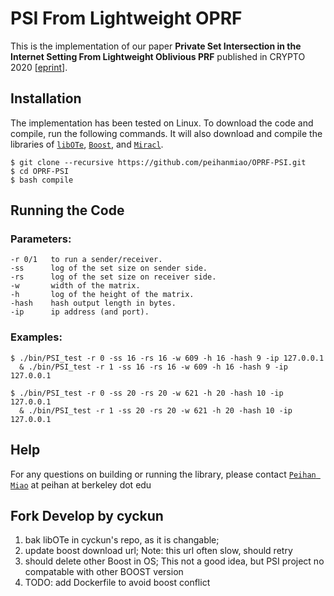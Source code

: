 # PSI From Lightweight OPRF
This is the implementation of our paper **Private Set Intersection in the Internet Setting From Lightweight Oblivious PRF** published in CRYPTO 2020 [[eprint](https://eprint.iacr.org/2020/729.pdf)].

## Installation
The implementation has been tested on Linux. To download the code and compile, run the following commands. It will also download and compile the libraries of [`libOTe`](https://github.com/osu-crypto/libOTe), [`Boost`](https://sourceforge.net/projects/boost/), and [`Miracl`](https://github.com/miracl/MIRACL).
```
$ git clone --recursive https://github.com/peihanmiao/OPRF-PSI.git
$ cd OPRF-PSI
$ bash compile
```

## Running the Code
### Parameters:
```
-r 0/1   to run a sender/receiver.
-ss      log of the set size on sender side.
-rs      log of the set size on receiver side.
-w       width of the matrix.
-h       log of the height of the matrix.
-hash    hash output length in bytes.
-ip      ip address (and port).
```
### Examples:
```
$ ./bin/PSI_test -r 0 -ss 16 -rs 16 -w 609 -h 16 -hash 9 -ip 127.0.0.1
  & ./bin/PSI_test -r 1 -ss 16 -rs 16 -w 609 -h 16 -hash 9 -ip 127.0.0.1

$ ./bin/PSI_test -r 0 -ss 20 -rs 20 -w 621 -h 20 -hash 10 -ip 127.0.0.1
  & ./bin/PSI_test -r 1 -ss 20 -rs 20 -w 621 -h 20 -hash 10 -ip 127.0.0.1
```

## Help
For any questions on building or running the library, please contact [`Peihan Miao`](https://sites.google.com/view/peihanmiao) at peihan at berkeley dot edu

## Fork Develop by cyckun
1. bak libOTe in cyckun's repo, as it is changable;
2. update boost download url; Note: this url often slow, should retry
3. should delete other Boost in OS; This not a good idea, but PSI project no compatable with other BOOST version
4. TODO: add Dockerfile to avoid boost conflict 
